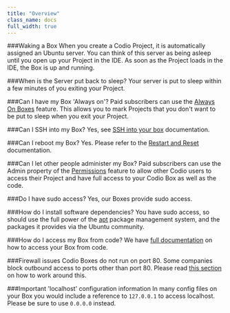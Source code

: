 ```yaml
---
title: "Overview"
class_name: docs
full_width: true
---
```


###Waking a Box
When you create a Codio Project, it is automatically assigned an Ubuntu server. You can think of this server as being asleep until you open up your Project in the IDE. As soon as the Project loads in the IDE, the Box is up and running.

###When is the Server put back to sleep?
Your server is put to sleep within a few minutes of you exiting your Project.

###Can I have my Box 'Always on'?
Paid subscribers can use the [Always On Boxes](/docs/ide/boxes/always-on/) feature. This allows you to mark Projects that you don't want to be put to sleep when you exit your Project.

###Can I SSH into my Box?
Yes, see [SSH into your box](/docs/ide/boxes/access/ssh-access/) documentation.

###Can I reboot my Box?
Yes. Please refer to the [Restart and Reset](/docs/ide/boxes/restart-reset/) documentation.

###Can I let other people administer my Box?
Paid subscribers can use the Admin property of the [Permissions](/docs/ide/customization/permissions) feature to allow other Codio users to access their Project and have full access to your Codio Box as well as the code.

###Do I have sudo access?
Yes, our Boxes provide sudo access.

###How do I install software dependencies?
You have sudo access, so should use the full power of the [apt](https://help.ubuntu.com/community/AptGet/Howto) package management system, and the packages it provides via the Ubuntu community.

###How do I access my Box from code?
We have [full documentation](/docs/ide/boxes/access/ext-access/) on how to access your Box from code.

###Firewall issues
Codio Boxes do not run on port 80. Some companies block outbound access to ports other than port 80. Please read [this section](/docs/ide/boxes/access/ext-access/) on how to work around this.

###Important 'localhost' configuration information
In many config files on your Box you would include a reference to `127.0.0.1` to access localhost. Please be sure to use `0.0.0.0` instead.
